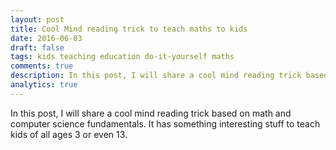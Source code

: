 ```yaml
---
layout: post
title: Cool Mind reading trick to teach maths to kids
date: 2016-06-03
draft: false
tags: kids teaching education do-it-yourself maths 
comments: true
description: In this post, I will share a cool mind reading trick based on math and computer science fundamentals. It has something interesting stuff to teach kids of all ages 3 or even 13.
analytics: true
---
```


In this post, I will share a cool mind reading trick based on math and computer science fundamentals. It has something interesting stuff to teach kids of all ages 3 or even 13.
<br>

